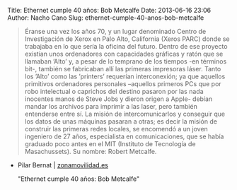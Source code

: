 Title: Ethernet cumple 40 años: Bob Metcalfe
Date: 2013-06-16 23:06
Author: Nacho Cano
Slug: ethernet-cumple-40-anos-bob-metcalfe

> Éranse una vez los años 70, y un lugar denominado Centro de
> Investigación de Xerox en Palo Alto, California (Xeros PARC) donde se
> trabajaba en lo que sería la oficina del futuro. Dentro de ese
> proyecto existían unos ordenadores con capacidades gráficas y ratón
> que se llamaban ’Alto’ y, a pesar de lo temprano de los tiempos -en
> términos bit-, también se fabricaban allí las primeras impresoras
> láser. Tanto los ’Alto’ como las ’printers’ requerían interconexión;
> ya que aquellos primitivos ordenadores personales –aquellos primeros
> PCs que por robo intelectual o caprichos del destino pasaron por las
> nada inocentes manos de Steve Jobs y dieron origen a Apple- debían
> mandar los archivos para imprimir a las laser, pero también entenderse
> entre sí. La misión de intercomunicarlos y conseguir que los datos de
> unas máquinas pasaran a otras; es decir la misión de construir las
> primeras redes locales, se encomendó a un joven ingeniero de 27 años,
> especialista en comunicaciones, que se había graduado poco antes en el
> MIT (Instituto de Tecnología de Masachussets). Su nombre: Robert
> Metcalfe.

- Pilar Bernat | [zonamovilidad.es][]

  [zonamovilidad.es]: http://www.zonamovilidad.es/noticia/5873/Reportajes/Ethernet-cumple-40-anos:-Bob-Metcalfe-En-el-Silicon-Valley-se-suponia-que-tenias-que-inventar-algo-innovar-y-ese-espiritu-se-mantiene.html
    "zonamovilidad.es"
    "Ethernet cumple 40 años: Bob Metcalfe"
